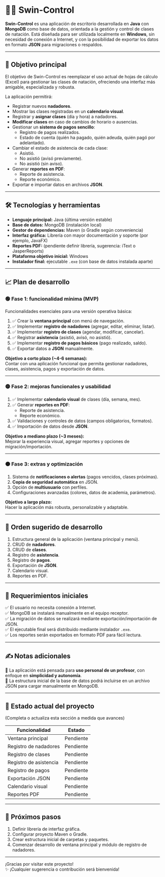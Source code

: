 # 🏊‍♂️ Swin-Control

**Swin-Control** es una aplicación de escritorio desarrollada en **Java** con **MongoDB** como base de datos, orientada a la gestión y control de clases de natación. Está diseñada para ser utilizada localmente en **Windows**, sin necesidad de conexión a Internet, y con la posibilidad de exportar los datos en formato **JSON** para migraciones o respaldos.

---

## 🎯 Objetivo principal

El objetivo de Swin-Control es reemplazar el uso actual de hojas de cálculo (Excel) para gestionar las clases de natación, ofreciendo una interfaz más amigable, especializada y robusta.

La aplicación permitirá:

- Registrar nuevos **nadadores**.
- Mostrar las clases registradas en un **calendario visual**.
- Registrar y **asignar clases** (día y hora) a nadadores.
- **Modificar clases** en caso de cambios de horario o ausencias.
- Gestionar un **sistema de pagos sencillo**:
  - Registro de pagos realizados.
  - Estado de cuenta (quién ha pagado, quién adeuda, quién pagó por adelantado).
- Cambiar el estado de asistencia de cada clase:
  - Asistió.
  - No asistió (avisó previamente).
  - No asistió (sin aviso).
- Generar **reportes en PDF**:
  - Reporte de asistencia.
  - Reporte económico.
- Exportar e importar datos en archivos **JSON**.

---

## 🛠️ Tecnologías y herramientas

- **Lenguaje principal:** Java (última versión estable)
- **Base de datos:** MongoDB (instalación local)
- **Gestor de dependencias:** Maven (o Gradle según conveniencia)
- **Interfaz gráfica:** Librería con mayor documentación y soporte (por ejemplo, JavaFX)
- **Reportes PDF:** (pendiente definir librería, sugerencia: iText o JasperReports)
- **Plataforma objetivo inicial:** Windows
- **Instalador final:** ejecutable `.exe` (con base de datos instalada aparte)

---

## 📈 Plan de desarrollo

### 🟢 **Fase 1: funcionalidad mínima (MVP)**

Funcionalidades esenciales para una versión operativa básica:

1. ✅ Crear la **ventana principal** con menú de navegación.
2. ✅ Implementar **registro de nadadores** (agregar, editar, eliminar, listar).
3. ✅ Implementar **registro de clases** (agendar, modificar, cancelar).
4. ✅ Registrar **asistencia** (asistió, avisó, no asistió).
5. ✅ Implementar **registro de pagos básicos** (pago realizado, saldo).
6. ✅ Exportar datos a **JSON** manualmente.

**Objetivo a corto plazo (~4-6 semanas):**  
Contar con una aplicación funcional que permita gestionar nadadores, clases, asistencia, pagos y exportación de datos.

---

### 🟡 **Fase 2: mejoras funcionales y usabilidad**

1. ✅ Implementar **calendario visual** de clases (día, semana, mes).
2. ✅ Generar **reportes en PDF**:
   - Reporte de asistencia.
   - Reporte económico.
3. ✅ Validaciones y controles de datos (campos obligatorios, formatos).
4. ✅ Importación de datos desde **JSON**.

**Objetivo a mediano plazo (~3 meses):**  
Mejorar la experiencia visual, agregar reportes y opciones de migración/importación.

---

### 🟠 **Fase 3: extras y optimización**

1. Sistema de **notificaciones o alertas** (pagos vencidos, clases próximas).
2. **Copia de seguridad automática** en JSON.
3. Opción de **multiusuario** con perfiles.
4. Configuraciones avanzadas (colores, datos de academia, parámetros).

**Objetivo a largo plazo:**  
Hacer la aplicación más robusta, personalizable y adaptable.

---

## 📅 Orden sugerido de desarrollo

1. Estructura general de la aplicación (ventana principal y menú).
2. CRUD de **nadadores**.
3. CRUD de **clases**.
4. Registro de **asistencia**.
5. Registro de **pagos**.
6. Exportación de **JSON**.
7. Calendario visual.
8. Reportes en PDF.

---

## 🚩 Requerimientos iniciales

✅ El usuario no necesita conexión a Internet.  
✅ MongoDB se instalará manualmente en el equipo receptor.  
✅ La migración de datos se realizará mediante exportación/importación de JSON.  
✅ El ejecutable final será distribuido mediante instalador `.exe`.  
✅ Los reportes serán exportados en formato PDF para fácil lectura.

---

## ✍️ Notas adicionales

🔹 La aplicación está pensada para **uso personal de un profesor**, con enfoque en **simplicidad y autonomía**.  
🔹 La estructura inicial de la base de datos podrá incluirse en un archivo JSON para cargar manualmente en MongoDB.

---

## 📌 Estado actual del proyecto

(Completa o actualiza esta sección a medida que avances)

| Funcionalidad            | Estado  |
|-------------------------|---------|
| Ventana principal        | Pendiente |
| Registro de nadadores    | Pendiente |
| Registro de clases       | Pendiente |
| Registro de asistencia    | Pendiente |
| Registro de pagos        | Pendiente |
| Exportación JSON         | Pendiente |
| Calendario visual        | Pendiente |
| Reportes PDF             | Pendiente |

---

## 🧭 Próximos pasos

1. Definir librería de interfaz gráfica.
2. Configurar proyecto Maven o Gradle.
3. Crear estructura inicial de carpetas y paquetes.
4. Comenzar desarrollo de ventana principal y módulo de registro de nadadores.

---

¡Gracias por visitar este proyecto!  
✨ ¡Cualquier sugerencia o contribución será bienvenida!

